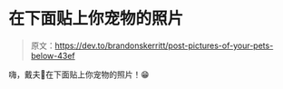 # 在下面贴上你宠物的照片

> 原文：<https://dev.to/brandonskerritt/post-pictures-of-your-pets-below-43ef>

嗨，戴夫👋在下面贴上你宠物的照片！😁